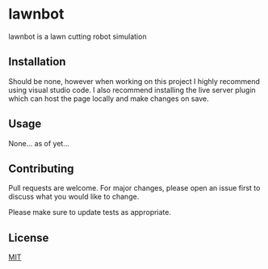 # lawnbot

lawnbot is a lawn cutting robot simulation

## Installation

Should be none, however when working on this project I highly recommend using visual studio code.
I also recommend installing the live server plugin which can host the page locally and make changes on save. 


## Usage

None... as of yet...

## Contributing
Pull requests are welcome. For major changes, please open an issue first to discuss what you would like to change.

Please make sure to update tests as appropriate.

## License
[MIT](https://choosealicense.com/licenses/mit/)